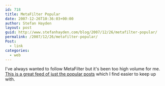 ```yaml
---
id: 718
title: MetaFilter Popular
date: 2007-12-26T10:36:03+00:00
author: Stefan Hayden
layout: post
guid: http://www.stefanhayden.com/blog/2007/12/26/metafilter-popular/
permalink: /2007/12/26/metafilter-popular/
Post:
  - link
categories:
  - web
---
```

I've always wanted to follow MetaFilter but it's been too high volume for me. <a href="http://feeds.feedburner.com/Metafilter">This is a great feed of just the popular posts</a> which I find easier to keep up with.